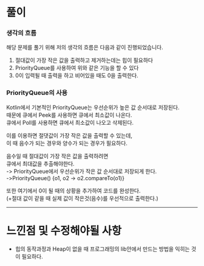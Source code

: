 # 풀이

### 생각의 흐름
해당 문제를 풀기 위해 저의 생각의 흐름은 다음과 같이 진행되었습니다.

1. 절대값이 가장 작은 값을 출력하고 제거하는데는 힙이 필요하다
2. PriorityQueue를 사용하여 위와 같은 기능을 할 수 있다
3. 0이 입력될 때 출력을 하고 비어있을 때도 0을 출력한다.

### PriorityQueue의 사용
Kotlin에서 기본적인 PriorityQueue는 우선순위가 높은 값 순서대로 저장된다.<br>
때문에 큐에서 Peek를 사용하면 큐에서 최소값이 나온다.<br>
큐에서 Poll를 사용하면 큐에서 최소값이 나오고 삭제된다.

이를 이용하면 절댓값이 가장 작은 값을 출력할 수 있는데,<br>
이 때 음수가 되는 경우와 양수가 되는 경우가 필요하다.

음수일 때 절대값이 가장 작은 값을 출력하려면<br>
큐에서 최대값을 추출해야한다.<br>
-> PriorityQueue에서 우선순위가 작은 값 순서대로 저장되게 한다.<br>
->PriorityQueue<Int>() {o1, o2 -> o2.compareTo(o1)}

또한 여기에서 0이 될 때의 상황을 추가하여 코드를 완성한다.<br>
(+절대 값이 같을 때 실제 값이 작은것(음수)를 우선적으로 출력한다.)

---

# 느낀점 및 수정해야될 사항
- 힙의 동작과정과 Heap이 없을 때 프로그래밍의 lib안에서 만드는 방법을 익히는 것이 필요하다.